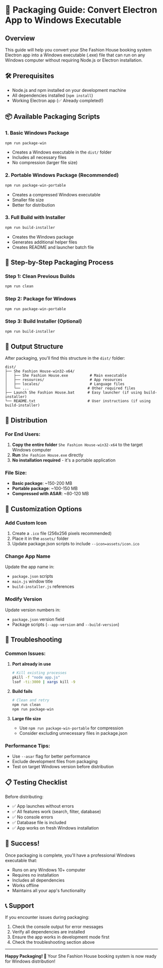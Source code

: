 # 🚀 Packaging Guide: Convert Electron App to Windows Executable

## Overview
This guide will help you convert your She Fashion House booking system Electron app into a Windows executable (.exe) file that can run on any Windows computer without requiring Node.js or Electron installation.

## 🛠️ Prerequisites
- Node.js and npm installed on your development machine
- All dependencies installed (`npm install`)
- Working Electron app (✅ Already completed!)

## 📦 Available Packaging Scripts

### 1. Basic Windows Package
```bash
npm run package-win
```
- Creates a Windows executable in the `dist/` folder
- Includes all necessary files
- No compression (larger file size)

### 2. Portable Windows Package (Recommended)
```bash
npm run package-win-portable
```
- Creates a compressed Windows executable
- Smaller file size
- Better for distribution

### 3. Full Build with Installer
```bash
npm run build-installer
```
- Creates the Windows package
- Generates additional helper files
- Creates README and launcher batch file

## 🎯 Step-by-Step Packaging Process

### Step 1: Clean Previous Builds
```bash
npm run clean
```

### Step 2: Package for Windows
```bash
npm run package-win-portable
```

### Step 3: Build Installer (Optional)
```bash
npm run build-installer
```

## 📁 Output Structure
After packaging, you'll find this structure in the `dist/` folder:

```
dist/
├── She Fashion House-win32-x64/
│   ├── She Fashion House.exe          # Main executable
│   ├── resources/                     # App resources
│   ├── locales/                       # Language files
│   └── ...                           # Other required files
├── Launch She Fashion House.bat      # Easy launcher (if using build-installer)
└── README.txt                        # User instructions (if using build-installer)
```

## 🚀 Distribution

### For End Users:
1. **Copy the entire folder** `She Fashion House-win32-x64` to the target Windows computer
2. **Run** `She Fashion House.exe` directly
3. **No installation required** - it's a portable application

### File Size:
- **Basic package**: ~150-200 MB
- **Portable package**: ~100-150 MB
- **Compressed with ASAR**: ~80-120 MB

## 🔧 Customization Options

### Add Custom Icon
1. Create a `.ico` file (256x256 pixels recommended)
2. Place it in the `assets/` folder
3. Update package.json scripts to include `--icon=assets/icon.ico`

### Change App Name
Update the app name in:
- `package.json` scripts
- `main.js` window title
- `build-installer.js` references

### Modify Version
Update version numbers in:
- `package.json` version field
- Package scripts (`--app-version` and `--build-version`)

## 🐛 Troubleshooting

### Common Issues:

1. **Port already in use**
   ```bash
   # Kill existing processes
   pkill -f "node app.js"
   lsof -ti:3000 | xargs kill -9
   ```

2. **Build fails**
   ```bash
   # Clean and retry
   npm run clean
   npm run package-win
   ```

3. **Large file size**
   - Use `npm run package-win-portable` for compression
   - Consider excluding unnecessary files in package.json

### Performance Tips:
- Use `--asar` flag for better performance
- Exclude development files from packaging
- Test on target Windows version before distribution

## 📋 Testing Checklist

Before distributing:
- ✅ App launches without errors
- ✅ All features work (search, filter, database)
- ✅ No console errors
- ✅ Database file is included
- ✅ App works on fresh Windows installation

## 🎉 Success!
Once packaging is complete, you'll have a professional Windows executable that:
- Runs on any Windows 10+ computer
- Requires no installation
- Includes all dependencies
- Works offline
- Maintains all your app's functionality

## 📞 Support
If you encounter issues during packaging:
1. Check the console output for error messages
2. Verify all dependencies are installed
3. Ensure the app works in development mode first
4. Check the troubleshooting section above

---

**Happy Packaging! 🚀**
Your She Fashion House booking system is now ready for Windows distribution!

